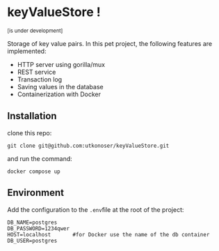 # keyValueStore !
<small>[is under development]</small>

Storage of key value pairs.
In this pet project, the following features are implemented:
- HTTP server using gorilla/mux
- REST service
- Transaction log
- Saving values in the database
- Containerization with Docker

## Installation

clone this repo:
```shell
git clone git@github.com:utkonoser/keyValueStore.git
```
and run the command:
```shell
docker compose up
```

## Environment

Add the configuration to the `.env`file at the root of the project:

```shell
DB_NAME=postgres
DB_PASSWORD=1234qwer 
HOST=localhost       #for Docker use the name of the db container 
DB_USER=postgres
```



